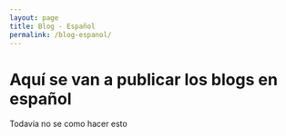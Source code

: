 ```yaml
---
layout: page
title: Blog - Español
permalink: /blog-espanol/
---
```


# Aquí se van a publicar los blogs en español
Todavía no se como hacer esto
